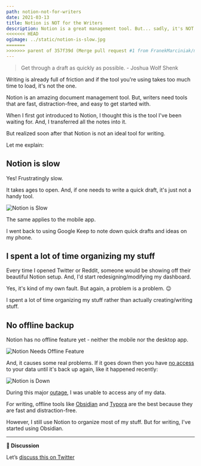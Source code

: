 ```yaml
---
path: notion-not-for-writers
date: 2021-03-13
title: Notion is NOT for the Writers
description: Notion is a great management tool. But... sadly, it's NOT for the writers.
<<<<<<< HEAD
ogimage: ../static/notion-is-slow.jpg
=======
>>>>>>> parent of 357f39d (Merge pull request #1 from FranekMarciniak/master)
---
```

> Get through a draft as quickly as possible. - Joshua Wolf Shenk

Writing is already full of friction and if the tool you're using takes too much time to load, it's not the one.

Notion is an amazing document management tool. But, writers need tools that are fast, distraction-free, and easy to get started with.

When I first got introduced to Notion, I thought this is the tool I've been waiting for. And, I transferred all the notes into it.

But realized soon after that Notion is not an ideal tool for writing.

Let me explain:

## Notion is slow

Yes! Frustratingly slow.

It takes ages to open. And, if one needs to write a quick draft, it's just not a handy tool.

![Notion is Slow](../static/notion-is-slow.jpg)

The same applies to the mobile app.

I went back to using Google Keep to note down quick drafts and ideas on my phone.

## I spent a lot of time organizing my stuff

Every time I opened Twitter or Reddit, someone would be showing off their beautiful Notion setup. And, I'd start redesigning/modifying my dashboard.

Yes, it's kind of my own fault. But again, a problem is a problem. 😉

I spent a lot of time organizing my stuff rather than actually creating/writing stuff.

## No offline backup

Notion has no offline feature yet - neither the mobile nor the desktop app.

![Notion Needs Offline Feature](../static/notion-needs-offline-feature.png)

And, it causes some real problems. If it goes down then you have [no access](https://www.keepproductive.com/blog/the-major-flaws-with-notion) to your data until it's back up again, like it happened recently:

![Notion is Down](../static/notion-is-down.png)

During this major [outage](https://twitter.com/NotionStatus/status/1370577772880437253?s=20), I was unable to access any of my data.

For writing, offline tools like [Obsidian](https://obsidian.md/) and [Typora](https://typora.io/) are the best because they are fast and distraction-free.

However, I still use Notion to organize most of my stuff. But for writing, I've started using Obsidian.

- - -

**💬 Discussion**

Let’s [discuss this on Twitter](https://twitter.com/DeepakNesss/status/1370717768119558145?s=20)